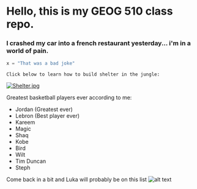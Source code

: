 # Hello, this is my GEOG 510 class repo. #

### I crashed my car into a french restaurant yesterday... i'm in a world of __pain.__ ###

```python
x = "That was a bad joke"
```

`Click below to learn how to build shelter in the jungle:`

[![Shelter.jpg](https://external-content.duckduckgo.com/iu/?u=https%3A%2F%2Ftse2.mm.bing.net%2Fth%3Fid%3DOIP.ysCX4VgLhEbGUs1J20iQvQHaFj%26pid%3DApi&f=1&ipt=dcd374982bbd45dcd8abad43d808260cd6812b04c1afda7a7bd302246eedf80f&ipo=images)](https://www.youtube.com/watch?v=uAcYlKyUgAo&ab_channel=MrWildNature)

Greatest basketball players ever according to me:

* Jordan (Greatest ever)
* Lebron (Best player ever)
* Kareem
* Magic
* Shaq
* Kobe
* Bird
* Wilt
* Tim Duncan
* Steph

Come back in a bit and Luka will probably be on this list
![alt text](https://external-content.duckduckgo.com/iu/?u=https%3A%2F%2Fftw.usatoday.com%2Fwp-content%2Fuploads%2Fsites%2F90%2F2022%2F05%2FScreen-Shot-2022-05-15-at-9.05.02-PM-e1652670122468.png%3Fw%3D1000%26h%3D600%26crop%3D1&f=1&nofb=1&ipt=2baf724788b93370d54e0aab941142076c6b2a4407f528ff3bf912759c242b69&ipo=images "Luka Smiling")
